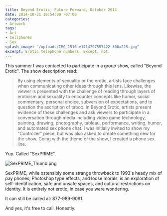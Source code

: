 ```yaml
---
title: Beyond Erotic, Future Forward, October 2014
date: 2014-10-31 16:54:00 -07:00
categories:
- Artwork
tags:
- Art
- Cellphones
- Sex
splash_image: "/uploads/IMG_1516-e1414797557422-300x225.jpg"
excerpt: Erotic telephone numbers. Except, not.
---
```

This summer I was contacted to participate in a group show, called "Beyond Erotic". The show description read:

> By using elements of sexuality or the erotic, artists face challenges when communicating other ideas through this lens. Likewise, the viewer is presented with the challenge of reading through layers of eroticism and sexuality to encounter concepts like humor, social commentary, personal choice, subversion of expectations, and to question the ascription of taboo. In Beyond Erotic, artists present evidence of these challenges and ask viewers to participate in a conversation through media including video game technology, painting, drawing, photography, tableau, performance, writing, humor, and automated sex phone chat.
I was initially invited to show my "Controller" piece, but was also asked to create something new for the show. Going with the theme of the show, I created a phone sex line. 

Yup. Called "SexPRIME".

![SexPRIME_Thumb.png](/uploads/SexPRIME_Thumb.png)

SexPRIME, while ostensibly some strange throwback to 1993's heady mix of pay phones, Photoshop type effects, and loose morals, is an exploration of self-identification, safe and unsafe spaces, and cultural restrictions on identity. It is entirely not erotic, in case you were wondering.

It can still be called at: 877-989-9091.

And yes, it's free to call. Honestly.